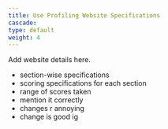 ```yaml
---
title: Use Profiling Website Specifications
cascade:
type: default
weight: 4
---
```


Add website details here.
- section-wise specifications
- scoring specifications for each section
- range of scores taken
- mention it correctly
- changes r annoying
- change is good ig